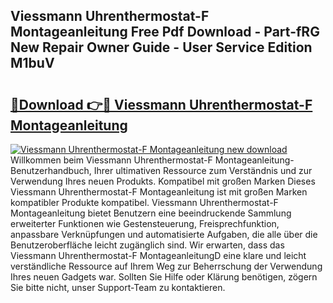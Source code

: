 ## Viessmann Uhrenthermostat-F Montageanleitung Free Pdf Download - Part-fRG New Repair Owner Guide - User Service Edition M1buV

# <h2><a href="http://df6yer.blite.top/?on=Viessmann+Uhrenthermostat-F+Montageanleitung">🔗Download 👉🔴 Viessmann Uhrenthermostat-F Montageanleitung</a></h2>

[![Viessmann Uhrenthermostat-F Montageanleitung new download](https://i.imgur.com/lujVjoI.png)](http://df6yer.blite.top/?on=Viessmann+Uhrenthermostat-F+Montageanleitung)
Willkommen beim Viessmann Uhrenthermostat-F Montageanleitung-Benutzerhandbuch, Ihrer ultimativen Ressource zum Verständnis und zur Verwendung Ihres neuen Produkts. Kompatibel mit großen Marken Dieses Viessmann Uhrenthermostat-F Montageanleitung ist mit großen Marken kompatibler Produkte kompatibel. Viessmann Uhrenthermostat-F Montageanleitung bietet Benutzern eine beeindruckende Sammlung erweiterter Funktionen wie Gestensteuerung, Freisprechfunktion, anpassbare Verknüpfungen und automatisierte Aufgaben, die alle über die Benutzeroberfläche leicht zugänglich sind. Wir erwarten, dass das Viessmann Uhrenthermostat-F MontageanleitungD eine klare und leicht verständliche Ressource auf Ihrem Weg zur Beherrschung der Verwendung Ihres neuen Gadgets war. Sollten Sie Hilfe oder Klärung benötigen, zögern Sie bitte nicht, unser Support-Team zu kontaktieren.
